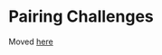 # Pairing Challenges

Moved [here](https://github.com/makersacademy/skills-workshops/tree/master/week-1/pairing_challenges)
